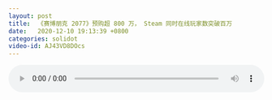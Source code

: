 ```yaml
---
layout: post
title:  《赛博朋克 2077》预购超 800 万， Steam 同时在线玩家数突破百万
date:   2020-12-10 19:13:39 +0800
categories: solidot
video-id: AJ43VD8DOcs
---
```


<audio src="/assets/3b389b256aeb92c228dda2293cc11786.mp3" style="width: 100%;" controls></audio>

